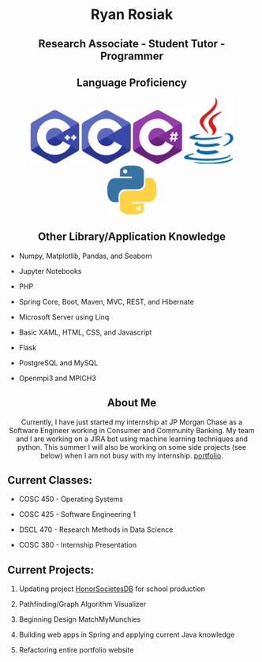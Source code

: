 <h1> <div align="center">Ryan Rosiak</div> </h1>
<h2> <div align="center">Research Associate - Student Tutor - Programmer</div> </h2>
<h2> <div align="center">Language Proficiency</div> </h2>
<div align="center">
  <img src="Pictures/cpp.png" width="100"></img>
  <img src="Pictures/c.png" width="100"></img>
  <img src="Pictures/csharp.png" width="100"></img>
  <img src="Pictures/java.png" width="100"></img>
  <img src="Pictures/python.png" width="100"></img>
</div>
<h2> <div align="center">Other Library/Application Knowledge</div> </h2>
<ul>
  <li><p>Numpy, Matplotlib, Pandas, and Seaborn</p></li>
  <li><p>Jupyter Notebooks</p></li>
  <li><p>PHP</p></li>
  <li><p>Spring Core, Boot, Maven, MVC, REST, and Hibernate</p></li>
  <li><p>Microsoft Server using Linq</p></li>
  <li><p>Basic XAML, HTML, CSS, and Javascript</p></li>
  <li><p>Flask</p></li>
  <li><p>PostgreSQL and MySQL</p></li>
  <li><p>Openmpi3 and MPICH3</p></li>
</ul>
<h2> <div align="center">About Me</div> </h2>
<div align="center"><p>Currently, I have just started my internship at JP Morgan Chase as a Software Engineer working in Consumer and Community Banking. My team and I are working on a JIRA bot using machine learning techniques and python. This summer I will also be working on some side projects (see below) when I am not busy with my internship.
 <a href="http://spa542.pythonanywhere.com/index.html">portfolio</a>.</p></div>
<h2> <div align="left">Current Classes:</div> </h2>
<ul>
  <li><p>COSC 450 - Operating Systems</p></li>
  <li><p>COSC 425 - Software Engineering 1</p></li>
  <li><p>DSCL 470 - Research Methods in Data Science</p></li>
  <li><p>COSC 380 - Internship Presentation</p></li>
</ul>
<h2> <div align="left">Current Projects:</div> </h2>
<ol>
  <li><p>Updating project <a href="https://github.com/spa542/HonorSocietiesDB">HonorSocietesDB</a> for school production</p></li>
  <li><p>Pathfinding/Graph Algorithm Visualizer</p></li>
  <li><p>Beginning Design MatchMyMunchies</p></li>
  <li><p>Building web apps in Spring and applying current Java knowledge</p></li>
  <li><p>Refactoring entire portfolio website
</ol>
<!--
**spa542/spa542** is a ✨ _special_ ✨ repository because its `README.md` (this file) appears on your GitHub profile.

Here are some ideas to get you started:

- 🔭 I’m currently working on ...
- 🌱 I’m currently learning ...
- 👯 I’m looking to collaborate on ...
- 🤔 I’m looking for help with ...
- 💬 Ask me about ...
- 📫 How to reach me: ...
- 😄 Pronouns: ...
- ⚡ Fun fact: ...
-->
